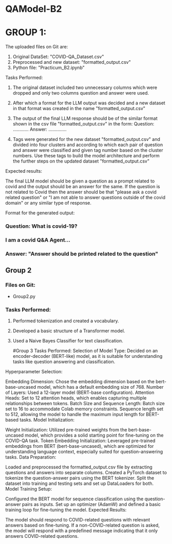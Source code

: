 # QAModel-B2

# GROUP 1:

The uploaded files on Git are: 

1. Original DataSet:  "COVID-QA_Dataset.csv"
2. Preprocessed and new dataset:   "formatted_output.csv"
3. Python file:   "Practicum_B2.ipynb"


Tasks Performed:

1. The original dataset included two unnecessary columns which were dropped and only two columns question and answer were used.
2. After which a format for the LLM output was decided and a new dataset in that format was created in the name "formatted_output.csv" 
3. The output of the final LLM response should be of the similar format shown in the csv file "formatted_output.csv" in the form:
        Question: ............
        Answer: ..............

4. Tags were generated for the new dataset "formatted_output.csv" and divided into four clusters and according to which each pair of question and answer were classified and given tag number based on the cluster numbers. Use these tags to build the model architecture and perform the further steps on the updated dataset "formatted_output.csv"


Expected results:

The final LLM model should be given a question as a prompt related to covid and the output should be an answer for the same. If the question is not related to Covid then the answer should be that "please ask a covid related question" or "I am not able to answer questions outside of the covid domain" or any similar type of response.


Format for the generated output: 

### Question: What is covid-19?
### I am a covid Q&A Agent... 

### Answer: "Answer should be printed related to the question"



## Group 2

### Files on Git:
- Group2.py

### Tasks Performed:

1. Performed tokenization and created a vocabulary.
2. Developed a basic structure of a Transformer model.
3. Used a Naive Bayes Classifier for text classification.

   #Group 3
Tasks Performed:
Selection of Model Type: Decided on an encoder-decoder (BERT-like) model, as it is suitable for understanding tasks like question answering and classification.

Hyperparameter Selection:

Embedding Dimension: Chose the embedding dimension based on the bert-base-uncased model, which has a default embedding size of 768.
Number of Layers: Used a 12-layer model (BERT-base configuration).
Attention Heads: Set to 12 attention heads, which enables capturing multiple relationships between tokens.
Batch Size and Sequence Length:
Batch size set to 16 to accommodate Colab memory constraints.
Sequence length set to 512, allowing the model to handle the maximum input length for BERT-based tasks.
Model Initialization:

Weight Initialization: Utilized pre-trained weights from the bert-base-uncased model, which provides a solid starting point for fine-tuning on the COVID-QA task.
Token Embedding Initialization: Leveraged pre-trained embeddings from BERT (bert-base-uncased), which are optimized for understanding language context, especially suited for question-answering tasks.
Data Preparation:

Loaded and preprocessed the formatted_output.csv file by extracting questions and answers into separate columns.
Created a PyTorch dataset to tokenize the question-answer pairs using the BERT tokenizer.
Split the dataset into training and testing sets and set up DataLoaders for both.
Model Training Setup:

Configured the BERT model for sequence classification using the question-answer pairs as inputs.
Set up an optimizer (AdamW) and defined a basic training loop for fine-tuning the model.
Expected Results:

The model should respond to COVID-related questions with relevant answers based on fine-tuning.
If a non-COVID-related question is asked, the model will respond with a predefined message indicating that it only answers COVID-related questions.

